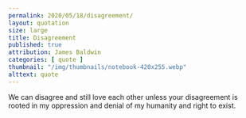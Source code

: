 ```yaml
---
permalink: 2020/05/18/disagreement/
layout: quotation
size: large
title: Disagreement
published: true
attribution: James Baldwin
categories: [ quote ]
thumbnail: "/img/thumbnails/notebook-420x255.webp"
alttext: quote
---
```


We can disagree and still love each other unless your disagreement is rooted 
in my oppression and denial of my humanity and right to exist. 
